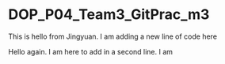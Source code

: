 # DOP_P04_Team3_GitPrac_m3

This is hello from Jingyuan. I am adding a new line of code here

Hello again. I am here to add in a second line. I am
